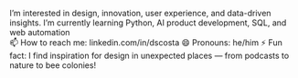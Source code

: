 I’m interested in design, innovation, user experience, and data-driven insights. 
I’m currently learning Python, AI product development, SQL, and web automation <br>
📫 How to reach me: linkedin.com/in/dscosta
😄 Pronouns: he/him
⚡ Fun fact: I find inspiration for design in unexpected places — from podcasts to nature to bee colonies!

<!---
diegosbaz/diegosbaz is a ✨ special ✨ repository because its `README.md` (this file) appears on your GitHub profile.
You can click the Preview link to take a look at your changes.
--->
